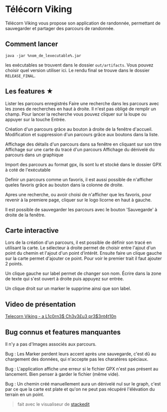 Télécorn Viking
===

Télécorn Viking vous propose son application de randonnée, permettant de sauvegarder et partager des parcours de randonnée.

Comment lancer
---
`java -jar %nom_de_lexecutable%.jar`

les exécutables se trouvent dans le dossier `out/artifacts`. Vous pouvez choisir quel version utiliser ici.
Le rendu final se trouve dans le dossier `RELEASE_FINAL`.

Les features ★
---
Lister les parcours enregistrés
Faire une recherche dans les parcours avec les zones de recherches en haut à droite. Il n'est pas obligé de remplir un champ. Pour lancer la recherche vous pouvez cliquer sur la loupe ou appuyer sur la touche Entrée.

Création d'un parcours grâce au bouton à droite de la fenêtre d'accueil.
Modification et suppression d'un parcours grâce aux boutons dans la liste.

Affichage des détails d'un parcours dans sa fenêtre en cliquant sur son titre
Affichage sur une carte du tracé d'un parcours
Affichage du dénivelé du parcours dans un graphique

Import des parcours au format gpx, ils sont lu et stocké dans le dossier GPX à coté de l'exécutable

Definir un parcours comme un favoris, il est aussi possible de n'afficher queles favoris grâce au bouton dans la colonne de droite.

Apres une recherche, ou avoir choisi de n'afficher que les favoris, pour revenir à la premiere page, cliquer sur le logo licorne en haut à gauche.

Il est possible de sauvegarder les parcours avec le bouton 'Sauvegarde' à droite de la fenêtre.


Carte interactive
---
Lors de la création d'un parcours, il est possible de définir son tracé en utilisant la carte.
Le sélecteur à droite permet de choisir entre l'ajout d'un point du chemin et l'ajout d'un point d’intérêt. Ensuite faire un clique gauche sur la carte permet d'ajouter ce point. Pour voir le premier trait il faut ajouter 2 points.

Un clique gauche sur label permet de changer son nom. Écrire dans la zone de texte qui s'est ouvert à droite puis appuyez sur entrée.

Un clique droit sur un marker le supprime ainsi que son label.

Video de présentation
---
[Telecorn Viking - a L1c0rn3$ Ch3v3£u3 pr3$3nt4t10n](https://www.youtube.com/watch?v=3vlqXBYZ1iE)

Bug connus et features manquantes
---

Il n'y a pas d'Images associés aux parcours.

Bug : Les Marker perdent leurs accent après une sauvegarde, c'est dû au chargement des données, qui n'accepte pas les charatères spéciaux.

Bug : L'application affiche une erreur si le fichier GPX n'est pas présent au lancement. Bien penser à garder le fichier (même vide).

Bug : Un chemin créé manuellement aura un dénivelé nul sur le graph, c'est par ce que la carte est plate et qu'on ne peut pas récupéré l'élévation du terrain en un point.


> fait avec le visualiseur de [stackedit](https://stackedit.io)
